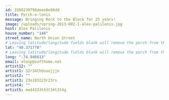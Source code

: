 ```yaml
---
id: 3398239798deee8e88dd
title: Porch-o-lonis
message: Bringing Rock to the Block for 25 years!
image: /uploads/spring-2013-002-1-alex-palilonis.jpg
host: Alex Palilonis
house_number: "148"
street_name: North Union Street
# Leaving latitude/longitude fields blank will remove the porch from the Porchfest map.
lat: "40.371778"
# Leaving latitude/longitude fields blank will remove the porch from the Porchfest map.
long: "-74.946613"
email: alexp@softhome.net
artist12: ""
artist1: 32r34thduuujjje
artist2: ""
artist3: 23oi83223r23rs
artist4: ""
artist5: ew44333t43t34t3t4g
---
```


